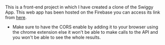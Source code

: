 This is a front-end project in which I have created a clone of the Swiggy App. This web app has been hosted on the Firebase you can access its link from [here](https://swiggy-clone-4db3e.web.app/).
  - Make sure to have the CORS enable by adding it to your browser using the chrome extension else it won't be able to make calls to the API and you won't be able to see the whole results.
